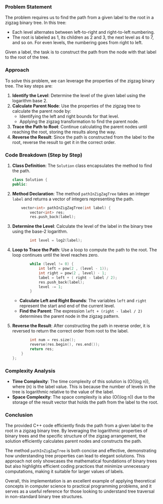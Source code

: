 
### Problem Statement
The problem requires us to find the path from a given label to the root in a zigzag binary tree. In this tree:
- Each level alternates between left-to-right and right-to-left numbering.
- The root is labeled as 1, its children as 2 and 3, the next level as 4 to 7, and so on. For even levels, the numbering goes from right to left. 

Given a label, the task is to construct the path from the node with that label to the root of the tree.

### Approach
To solve this problem, we can leverage the properties of the zigzag binary tree. The key steps are:
1. **Identify the Level**: Determine the level of the given label using the logarithm base 2.
2. **Calculate Parent Node**: Use the properties of the zigzag tree to calculate the parent node by:
   - Identifying the left and right bounds for that level.
   - Applying the zigzag transformation to find the parent node.
3. **Trace the Path to Root**: Continue calculating the parent nodes until reaching the root, storing the results along the way.
4. **Reverse the Result**: Since the path is constructed from the label to the root, reverse the result to get it in the correct order.

### Code Breakdown (Step by Step)

1. **Class Definition**: The `Solution` class encapsulates the method to find the path.

   ```cpp
   class Solution {
   public:
   ```

2. **Method Declaration**: The method `pathInZigZagTree` takes an integer `label` and returns a vector of integers representing the path.

   ```cpp
       vector<int> pathInZigZagTree(int label) {
           vector<int> res;
           res.push_back(label);
   ```

3. **Determine the Level**: Calculate the level of the label in the binary tree using the base-2 logarithm.

   ```cpp
           int level = log2(label);
   ```

4. **Loop to Trace the Path**: Use a loop to compute the path to the root. The loop continues until the level reaches zero.

   ```cpp
           while (level != 0) {
               int left = pow(2 , (level - 1));
               int right = pow(2 , level) - 1;
               label = left + ( right - label / 2);
               res.push_back(label);
               level -= 1;
           }
   ```

   - **Calculate Left and Right Bounds**: The variables `left` and `right` represent the start and end of the current level.
   - **Find the Parent**: The expression `left + (right - label / 2)` determines the parent node in the zigzag pattern.

5. **Reverse the Result**: After constructing the path in reverse order, it is reversed to return the correct order from root to the label.

   ```cpp
           int num = res.size();
           reverse(res.begin(), res.end());
           return res;
       }
   };
   ```

### Complexity Analysis
- **Time Complexity**: The time complexity of this solution is \(O(\log n)\), where \(n\) is the label value. This is because the number of levels in the tree is logarithmic relative to the value of the label.
- **Space Complexity**: The space complexity is also \(O(\log n)\) due to the storage of the result vector that holds the path from the label to the root.

### Conclusion
The provided C++ code efficiently finds the path from a given label to the root in a zigzag binary tree. By leveraging the logarithmic properties of binary trees and the specific structure of the zigzag arrangement, the solution efficiently calculates parent nodes and constructs the path.

The method `pathInZigZagTree` is both concise and effective, demonstrating how understanding tree properties can lead to elegant solutions. This approach not only showcases the mathematical foundations of binary trees but also highlights efficient coding practices that minimize unnecessary computations, making it suitable for larger values of labels.

Overall, this implementation is an excellent example of applying theoretical concepts in computer science to practical programming problems, and it serves as a useful reference for those looking to understand tree traversal in non-standard binary tree structures.

